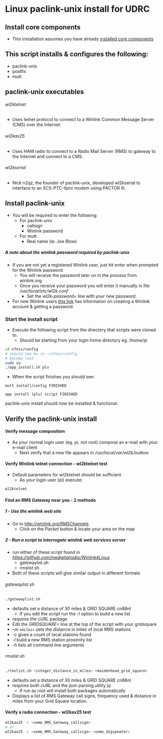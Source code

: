 # Linux paclink-unix install for UDRC

## Install core components

* This installation assumes you have already [installed core components](https://github.com/nwdigitalradio/n7nix/blob/master/CORE_INSTALL.md)

## This script installs & configures the following:

* paclink-unix
* postfix
* mutt

## paclink-unix executables

###### wl2ktelnet
* Uses telnet protocol to connect to a Winlink Common Message Server (CMS) over the Internet.

###### wl2kax25
* Uses HAM radio to connect to a Radio Mail Server (RMS) to gateway to the Internet and connect to a CMS.

###### wl2kserial
* Nick n2qz, the founder of paclink-unix, developed wl2kserial to interface to an SCS-PTC-IIpro modem using PACTOR III.

## Install paclink-unix
* You will be required to enter the following:
  * For paclink-unix
    * callsign
    * Winlink password
  * For mutt
    * Real name (ie. Joe Blow)

##### A note about the winlink password required by paclink-unix
* If you are not yet a registered Winlink user, just hit enter when prompted for the Winlink password
  * You will receive the password later on in the process from winlink.org
  * Once you receive your password you will enter it manually in file _/usr/local/etc/wl2k.conf_
    * Set the _wl2k-password=_ line with your new password.
* For new Winlink users [this link](https://winlink.org/user) has information on creating a Winlink account & getting a password.

### Start the install script

* Execute the following script from the directory that scripts were cloned to.
  * Should be starting from your login home directory eg. /home/pi

```bash
cd n7nix/config
# should now be in ~/n7nix/config
# become root
sudo su
./app_install.sh plu
```
* When the script finishes you should see:

```
mutt install/config FINISHED

app install (plu) script FINISHED
```

paclink-unix install should now be installed & functional.

## Verify the paclink-unix install

#### Verify message composition

* As your normal login user (eg. pi, not root) compose an e-mail with your e-mail client
  * Next verify that a new file appears in _/usr/local/var/wl2k/outbox_

#### Verify Winlink telnet connection - wl2ktelnet test

* Default parameters for wl2ktelnet should be sufficient
  * As your login user (pi) execute:

```bash
wl2ktelnet
```
#### Find an RMS Gateway near you - 2 methods

##### 1 - Use the winlink web site

* Go to http://winlink.org/RMSChannels
  * Click on the _Packet_ button & locate your area on the map

##### 2 - Run a script to interrogate winlink web services server
* run either of these script found in _https://github.com/nwdigitalradio/Winlink4Linux_
  * gatewaylist.sh
  * rmslist.sh
* Both of these scripts will give similar output in different formats

###### gatewaylist.sh
```bash
./gatewaylist.sh
```
* defaults set a distance of 30 miles & GRID SQUARE cn88nl
  * If you edit the script run the _-l_ option to build a new list
* requires the _cURL_ package
* Edit the _GRIDSQUARE=_ line at the top of the script with your gridsquare
* _-m `<miles>`_ sets the distance in miles of local RMS stations
* _-c_  gives a count of local stations found
* _-l_  build a new RMS station proximity list
* _-h_  lists all command line arguments

###### rmslist.sh
```bash
./rmslist.sh <integer_distance_in_miles> <maidenhead_grid_square>
```
* defaults set a distance of 30 miles & GRID SQUARE cn88nl
* requires both _cURL_ and the json parsing utility _jq_
  * If run as root will install both packages automatically
* Displays a list of RMS Gateway call signs, frequency used & distance in miles from your Grid Square location.

#### Verify a radio connection - wl2kax25 test

```bash
wl2kax25 -c <some_RMS_Gateway_callsign>
# or
wl2kax25 -c <some_RMS_Gateway_callsign> <some_digipeater>
```
